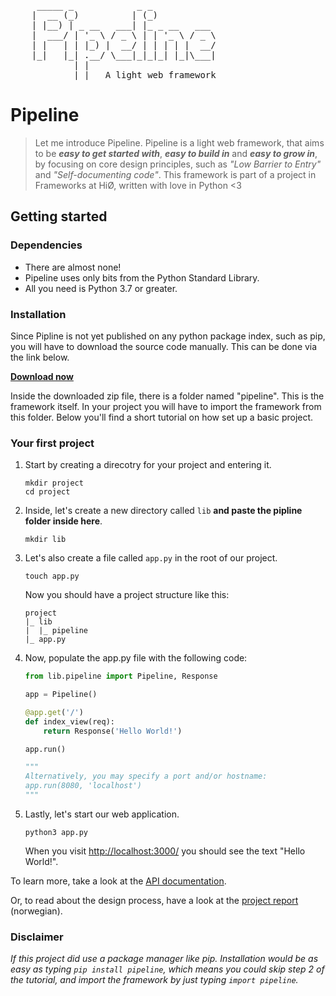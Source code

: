 <pre>
     _____ _            _ _             
    |  __ (_)          | (_)            
    | |__) | _ __   ___| |_ _ __   ___  
    |  ___/ | '_ \ / _ \ | | '_ \ / _ \ 
    | |   | | |_) |  __/ | | | | |  __/ 
    |_|   |_| .__/ \___|_|_|_| |_|\___| 
            | |                         
            |_|   A light web framework
</pre>

# Pipeline

> Let me introduce Pipeline. Pipeline is a light web framework, that aims to be _**easy to get started with**_, _**easy to build in**_ and _**easy to grow in**_, by focusing on core design principles, such as _"Low Barrier to Entry"_ and _"Self-documenting code"_. This framework is part of a project in Frameworks at HiØ, written with love in Python <3

## Getting started

### Dependencies

* There are almost none! 
* Pipeline uses only bits from the Python Standard Library. 
* All you need is Python 3.7 or greater.

### Installation

Since Pipline is not yet published on any python package index, such as pip, you will have to download the source code manually. This can be done via the link below.

[**Download now**](https://github.com/olejorga/pipeline/archive/refs/heads/main.zip)

Inside the downloaded zip file, there is a folder named "pipeline". This is the framework itself. In your project you will have to import the framework from this folder. Below you'll find a short tutorial on how set up a basic project.

### Your first project

1. Start by creating a direcotry for your project and entering it.
   ```console
   mkdir project
   cd project
   ```
2. Inside, let's create a new directory called `lib` **and paste the pipline folder inside here**.
   ```console
   mkdir lib
   ```
3. Let's also create a file called `app.py` in the root of our project.
   ```console
   touch app.py
   ```
   Now you should have a project structure like this:
   ```
   project
   |_ lib
   |  |_ pipeline
   |_ app.py
   ```
4. Now, populate the app.py file with the following code:
   ```python
   from lib.pipeline import Pipeline, Response
   
   app = Pipeline()
   
   @app.get('/')
   def index_view(req):
       return Response('Hello World!')
   
   app.run()
   
   """
   Alternatively, you may specify a port and/or hostname:
   app.run(8080, 'localhost')
   """
   ```
5. Lastly, let's start our web application.
   ```console
   python3 app.py
   ```
   When you visit [http://localhost:3000/](http://localhost:3000/) you should see the text "Hello World!".

To learn more, take a look at the [API documentation](https://github.com/olejorga/pipeline/wiki).

Or, to read about the design process, have a look at the [project report](report.pdf) (norwegian).

### Disclaimer

_If this project did use a package manager like pip. Installation would be as easy as typing `pip install pipeline`, which means you could skip step 2 of the tutorial, and import the framework by just typing `import pipeline`._

